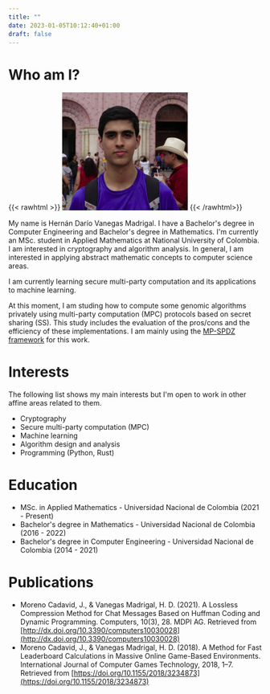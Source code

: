 ```yaml
---
title: ""
date: 2023-01-05T10:12:40+01:00
draft: false
---
```


# Who am I?

{{< rawhtml >}}
<img src="/_index/self.png" width="250" />
{{< /rawhtml>}}

My name is Hernán Darío Vanegas Madrigal. I have a Bachelor's degree
in Computer Engineering and Bachelor's degree in Mathematics. I'm 
currently an MSc. student in Applied Mathematics at National 
University of Colombia. I am interested in cryptography and 
algorithm analysis. In general, I am interested in applying 
abstract mathematic concepts to computer science areas.

I am currently learning secure multi-party computation and its 
applications to machine learning.

At this moment, I am studing how to compute some genomic algorithms
privately using multi-party computation (MPC) protocols based on secret sharing 
(SS). This study includes the evaluation of the pros/cons and the efficiency of
these implementations. I am mainly using the [MP-SPDZ framework](https://github.com/data61/MP-SPDZ)
for this work.

# Interests

The following list shows my main interests but I'm open to work in
other affine areas related to them.
- Cryptography
- Secure multi-party computation (MPC)
- Machine learning
- Algorithm design and analysis
- Programming (Python, Rust)

# Education

- MSc. in Applied Mathematics - Universidad Nacional de Colombia (2021 - Present)
- Bachelor's degree in Mathematics - Universidad Nacional de Colombia (2016 - 2022)
- Bachelor's degree in Computer Engineering - Universidad Nacional de Colombia (2014 - 2021)

# Publications

- Moreno Cadavid, J., & Vanegas Madrigal, H. D. (2021). A Lossless Compression Method for Chat Messages Based on Huffman Coding and Dynamic Programming. Computers, 10(3), 28. MDPI AG. Retrieved from [http://dx.doi.org/10.3390/computers10030028](http://dx.doi.org/10.3390/computers10030028)
- Moreno Cadavid, J., & Vanegas Madrigal, H. D. (2018). A Method for Fast Leaderboard Calculations in Massive Online Game-Based Environments. International Journal of Computer Games Technology, 2018, 1–7. Retrieved from [https://doi.org/10.1155/2018/3234873](https://doi.org/10.1155/2018/3234873)